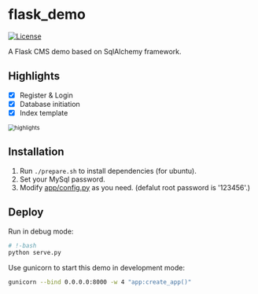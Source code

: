 # flask_demo
<p>
    <a href="https://opensource.org/licenses/MIT">
        <img src="https://img.shields.io/badge/License-Apache-brightgreen.svg" alt="License">
    </a>
</p>

A Flask CMS demo based on SqlAlchemy framework.

## Highlights

- [x] Register & Login
- [x] Database initiation
- [x] Index template

<img src="http://www.xyu.ink/wp-content/uploads/2020/01/flask.png" style="zoom:80%;" alt="highlights" />

## Installation

 1. Run `./prepare.sh` to install dependencies (for ubuntu).
 2. Set your MySql password.
 3. Modify [app/config.py](https://github.com/misads/flask_dempo/master/app/config.py) as you need. (defalut root password is '123456'.)

## Deploy
Run in debug mode:

```bash
# !-bash
python serve.py
```

Use gunicorn to start this demo in development mode:

```bash
gunicorn --bind 0.0.0.0:8000 -w 4 "app:create_app()"
```

